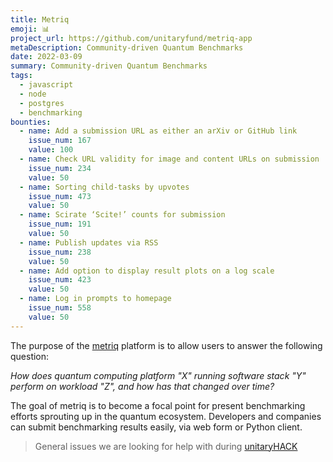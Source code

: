 ```yaml
---
title: Metriq
emoji: 📊
project_url: https://github.com/unitaryfund/metriq-app
metaDescription: Community-driven Quantum Benchmarks
date: 2022-03-09
summary: Community-driven Quantum Benchmarks
tags:
  - javascript
  - node
  - postgres
  - benchmarking
bounties:
  - name: Add a submission URL as either an arXiv or GitHub link
    issue_num: 167
    value: 100
  - name: Check URL validity for image and content URLs on submission 
    issue_num: 234
    value: 50
  - name: Sorting child-tasks by upvotes 
    issue_num: 473
    value: 50
  - name: Scirate ‘Scite!’ counts for submission
    issue_num: 191
    value: 50
  - name: Publish updates via RSS
    issue_num: 238
    value: 50
  - name: Add option to display result plots on a log scale
    issue_num: 423
    value: 50
  - name: Log in prompts to homepage
    issue_num: 558
    value: 50
---
```



The purpose of the [metriq](metriq.info) platform is to allow users to answer the following question:

_How does quantum computing platform "X" running software stack "Y" perform on workload "Z", and how has that changed over time?_

The goal of metriq is to become a focal point for present benchmarking efforts sprouting up in the quantum ecosystem.
Developers and companies can submit benchmarking results easily, via web form or Python client.

> General issues we are looking for help with during [unitaryHACK](https://github.com/unitaryfund/metriq-app/contribute)
